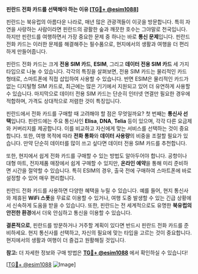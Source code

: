 **핀란드 전화 카드를 선택해야 하는 이유 [[TG💪+ @esim1088](https://t.me/s/esim1088)]**

핀란드는 북유럽의 아름다운 나라로, 매년 많은 관광객들이 이곳을 방문합니다. 특히 자연을 사랑하는 사람이라면 핀란드의 광활한 숲과 깨끗한 호수는 그야말로 천국입니다. 하지만 핀란드를 여행하면서 가장 중요한 문제 중 하나는 바로 **통신 문제**입니다. 핀란드 전화 카드는 이러한 문제를 해결해주는 필수품으로, 현지에서의 생활과 여행을 더 편리하게 만들어줍니다.

핀란드 전화 카드는 크게 **전용 SIM 카드**, **ESIM**, 그리고 **데이터 전용 SIM 카드** 세 가지 타입으로 나눌 수 있습니다. 각각의 특징을 살펴보면, 전용 SIM 카드는 물리적인 카드 형태로, 스마트폰에 직접 삽입하여 사용할 수 있습니다. 반면 ESIM은 물리적인 카드가 없는 디지털형 SIM 카드로, 최근에는 많은 기기에서 지원되고 있어 더 유연하게 사용할 수 있습니다. 마지막으로 데이터 전용 SIM 카드는 단순히 인터넷 연결만 필요한 경우에 적합하며, 가격도 상대적으로 저렴한 것이 특징입니다.

핀란드에서 전화 카드를 구매할 때 고려해야 할 점은 무엇일까요? 첫 번째는 **통신사 선택**입니다. 핀란드에는 주요 통신사인 **Elisa**, **DNA**, **Telia** 등이 있으며, 각각 다른 요금제와 커버리지를 제공합니다. 이를 비교하고 자신에게 맞는 서비스를 선택하는 것이 중요합니다. 또한, 여행 목적에 따라 **전화 통화**와 **데이터 사용량**의 비중을 조절할 필요가 있습니다. 만약 단순히 데이터를 많이 쓰고 싶다면 데이터 전용 SIM 카드를 추천합니다.

또한, 현지에서 쉽게 전화 카드를 구매할 수 있는 방법도 알아두어야 합니다. 공항이나 대형 마트, 전자제품 매장에서 쉽게 구매할 수 있지만, **온라인 예약**을 통해 미리 준비하면 시간을 절약할 수 있습니다. 특히 ESIM의 경우, 출국 전에 구매하여 스마트폰에 바로 설정할 수 있어 매우 편리합니다.

핀란드 전화 카드를 사용하면 다양한 혜택을 누릴 수 있습니다. 예를 들어, 현지 통신사와 제휴된 **WiFi 스폿**을 무료로 이용할 수 있거나, 여행 도중 발생할 수 있는 긴급 상황에서 신속하게 도움을 받을 수 있습니다. 또한, 핀란드는 전 세계적으로도 유명한 **북유럽의 안전한 환경**에서 더욱 안심하고 통신을 이용할 수 있습니다.

**결론적으로**, 핀란드를 방문하거나 거주할 계획이 있다면 반드시 핀란드 전화 카드를 준비하세요. 현지 통신사를 선택하고, 자신의 필요에 맞는 타입을 고르는 것이 중요합니다. 현지에서의 생활과 여행이 더 즐겁고 원활해질 것입니다.

**참고:** 더 자세한 정보와 구매 방법은 **[TG💪+ @esim1088](https://t.me/s/esim1088)** 에서 확인하실 수 있습니다!

[[TG💪+ @esim1088](https://t.me/s/esim1088) ![Image](https://i.postimg.cc/Y0z9fWf4/image.png)]